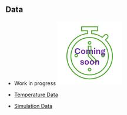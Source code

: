 ## Data

* Work in progress ![work in progress](/images/comingSoon.png "work in progress")

* [Temperature Data](TemperatureData)
* [Simulation Data](SimulationData)

